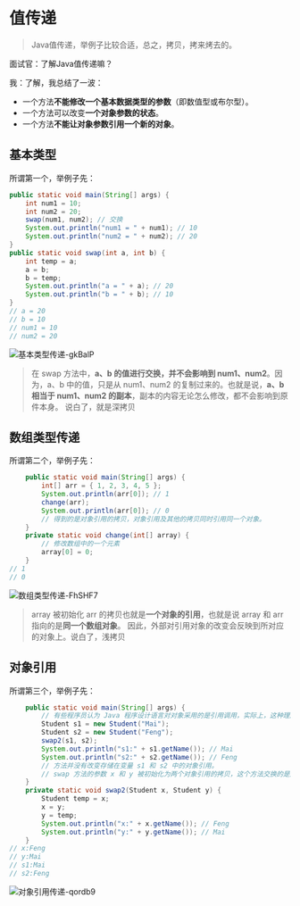 
# 值传递

> Java值传递，举例子比较合适，总之，拷贝，拷来烤去的。

面试官：了解Java值传递嘛？

我：了解，我总结了一波：

- 一个方法**不能修改一个基本数据类型的参数**（即数值型或布尔型）。
- 一个方法可以改变**一个对象参数的状态**。
- 一个方法**不能让对象参数引用一个新的对象**。

## 基本类型

所谓第一个，举例子先：

```java
public static void main(String[] args) {
    int num1 = 10;
    int num2 = 20;
    swap(num1, num2); // 交换
    System.out.println("num1 = " + num1); // 10
    System.out.println("num2 = " + num2); // 20
}
public static void swap(int a, int b) {
    int temp = a;
    a = b;
    b = temp;
    System.out.println("a = " + a); // 20
    System.out.println("b = " + b); // 10
}
// a = 20
// b = 10
// num1 = 10
// num2 = 20
```

![基本类型传递-gkBalP](https://cdn.jsdelivr.net/gh/DreamCats/imgs@main/uPic/基本类型传递-gkBalP.png)

> 在 swap 方法中，**a、b 的值进行交换，并不会影响到 num1、num2**。因为，a、b 中的值，只是从 num1、num2 的复制过来的。也就是说，**a、b 相当于 num1、num2 的副本**，副本的内容无论怎么修改，都不会影响到原件本身。 说白了，就是深拷贝

## 数组类型传递

所谓第二个，举例子先：

```java
    public static void main(String[] args) {
        int[] arr = { 1, 2, 3, 4, 5 };
        System.out.println(arr[0]); // 1
        change(arr);
        System.out.println(arr[0]); // 0
        // 得到的是对象引用的拷贝，对象引用及其他的拷贝同时引用同一个对象。
    }
    private static void change(int[] array) {
        // 修改数组中的一个元素
        array[0] = 0;
    }
// 1
// 0
```

![数组类型传递-FhSHF7](https://cdn.jsdelivr.net/gh/DreamCats/imgs@main/uPic/数组类型传递-FhSHF7.png)

> array 被初始化 arr 的拷贝也就是**一个对象的引用**，也就是说 array 和 arr 指向的是**同一个数组对象**。 因此，外部对引用对象的改变会反映到所对应的对象上。说白了，浅拷贝

## 对象引用

所谓第三个，举例子先：

```java
    public static void main(String[] args) {
        // 有些程序员认为 Java 程序设计语言对对象采用的是引用调用，实际上，这种理解是不对的。
        Student s1 = new Student("Mai");
        Student s2 = new Student("Feng");
        swap2(s1, s2);
        System.out.println("s1:" + s1.getName()); // Mai
        System.out.println("s2:" + s2.getName()); // Feng
        // 方法并没有改变存储在变量 s1 和 s2 中的对象引用。
        // swap 方法的参数 x 和 y 被初始化为两个对象引用的拷贝，这个方法交换的是这两个拷贝
    }
    private static void swap2(Student x, Student y) {
        Student temp = x;
        x = y;
        y = temp;
        System.out.println("x:" + x.getName()); // Feng
        System.out.println("y:" + y.getName()); // Mai
    }
// x:Feng
// y:Mai
// s1:Mai
// s2:Feng
```

![对象引用传递-qordb9](https://cdn.jsdelivr.net/gh/DreamCats/imgs@main/uPic/对象引用传递-qordb9.png)
